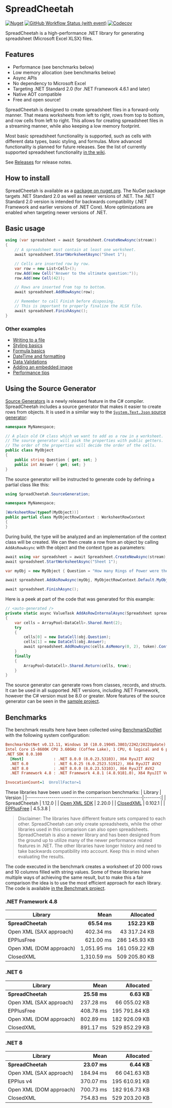 # SpreadCheetah

[![Nuget](https://img.shields.io/nuget/v/SpreadCheetah?logo=nuget)](https://www.nuget.org/packages/SpreadCheetah)
[![GitHub Workflow Status (with event)](https://img.shields.io/github/actions/workflow/status/sveinungf/spreadcheetah/dotnet.yml?logo=github)](https://github.com/sveinungf/spreadcheetah/actions/workflows/dotnet.yml)
[![Codecov](https://img.shields.io/codecov/c/gh/sveinungf/spreadcheetah?logo=codecov)](https://app.codecov.io/gh/sveinungf/spreadcheetah)

SpreadCheetah is a high-performance .NET library for generating spreadsheet (Microsoft Excel XLSX) files.

## Features
- Performance (see benchmarks below)
- Low memory allocation (see benchmarks below)
- Async APIs
- No dependency to Microsoft Excel
- Targeting .NET Standard 2.0 (for .NET Framework 4.6.1 and later)
- Native AOT compatible
- Free and open source!

SpreadCheetah is designed to create spreadsheet files in a forward-only manner.
That means worksheets from left to right, rows from top to bottom, and row cells from left to right.
This allows for creating spreadsheet files in a streaming manner, while also keeping a low memory footprint.

Most basic spreadsheet functionality is supported, such as cells with different data types, basic styling, and formulas. More advanced functionality is planned for future releases. See the list of currently supported spreadsheet functionality [in the wiki](https://github.com/sveinungf/spreadcheetah/wiki#supported-spreadsheet-functionality).

See [Releases](https://github.com/sveinungf/spreadcheetah/releases) for release notes.

## How to install
SpreadCheetah is available as a [package on nuget.org](https://www.nuget.org/packages/SpreadCheetah). The NuGet package targets .NET Standard 2.0 as well as newer versions of .NET. The .NET Standard 2.0 version is intended for backwards compatibility (.NET Framework and earlier versions of .NET Core). More optimizations are enabled when targeting newer versions of .NET.

## Basic usage
```cs
using (var spreadsheet = await Spreadsheet.CreateNewAsync(stream))
{
    // A spreadsheet must contain at least one worksheet.
    await spreadsheet.StartWorksheetAsync("Sheet 1");

    // Cells are inserted row by row.
    var row = new List<Cell>();
    row.Add(new Cell("Answer to the ultimate question:"));
    row.Add(new Cell(42));

    // Rows are inserted from top to bottom.
    await spreadsheet.AddRowAsync(row);

    // Remember to call Finish before disposing.
    // This is important to properly finalize the XLSX file.
    await spreadsheet.FinishAsync();
}
```

### Other examples
- [Writing to a file](https://github.com/sveinungf/spreadcheetah-samples/blob/main/SpreadCheetahSamples/WriteToFile.cs)
- [Styling basics](https://github.com/sveinungf/spreadcheetah-samples/blob/main/SpreadCheetahSamples/StylingBasics.cs)
- [Formula basics](https://github.com/sveinungf/spreadcheetah-samples/blob/main/SpreadCheetahSamples/FormulaBasics.cs)
- [DateTime and formatting](https://github.com/sveinungf/spreadcheetah-samples/blob/main/SpreadCheetahSamples/DateTimeAndFormatting.cs)
- [Data Validations](https://github.com/sveinungf/spreadcheetah-samples/blob/main/SpreadCheetahSamples/DataValidations.cs)
- [Adding an embedded image](https://github.com/sveinungf/spreadcheetah/wiki/Adding-an-embedded-image)
- [Performance tips](https://github.com/sveinungf/spreadcheetah-samples/blob/main/SpreadCheetahSamples/PerformanceTips.cs)

## Using the Source Generator
[Source Generators](https://devblogs.microsoft.com/dotnet/introducing-c-source-generators) is a newly released feature in the C# compiler. SpreadCheetah includes a source generator that makes it easier to create rows from objects. It is used in a similar way to the [`System.Text.Json` source generator](https://devblogs.microsoft.com/dotnet/try-the-new-system-text-json-source-generator/):
```cs
namespace MyNamespace;

// A plain old C# class which we want to add as a row in a worksheet.
// The source generator will pick the properties with public getters.
// The order of the properties will decide the order of the cells.
public class MyObject
{
    public string Question { get; set; }
    public int Answer { get; set; }
}
```

The source generator will be instructed to generate code by defining a partial class like this:
```cs
using SpreadCheetah.SourceGeneration;

namespace MyNamespace;

[WorksheetRow(typeof(MyObject))]
public partial class MyObjectRowContext : WorksheetRowContext
{
}
```

During build, the type will be analyzed and an implementation of the context class will be created. We can then create a row from an object by calling `AddAsRowAsync` with the object and the context type as parameters:
```cs
await using var spreadsheet = await Spreadsheet.CreateNewAsync(stream);
await spreadsheet.StartWorksheetAsync("Sheet 1");

var myObj = new MyObject { Question = "How many Rings of Power were there?", Answer = 20 };

await spreadsheet.AddAsRowAsync(myObj, MyObjectRowContext.Default.MyObject);

await spreadsheet.FinishAsync();
```

Here is a peek at part of the code that was generated for this example:
```cs
// <auto-generated />
private static async ValueTask AddAsRowInternalAsync(Spreadsheet spreadsheet, MyObject obj, CancellationToken token)
{
    var cells = ArrayPool<DataCell>.Shared.Rent(2);
    try
    {
        cells[0] = new DataCell(obj.Question);
        cells[1] = new DataCell(obj.Answer);
        await spreadsheet.AddRowAsync(cells.AsMemory(0, 2), token).ConfigureAwait(false);
    }
    finally
    {
        ArrayPool<DataCell>.Shared.Return(cells, true);
    }
}
```

The source generator can generate rows from classes, records, and structs. It can be used in all supported .NET versions, including .NET Framework, however the C# version must be 8.0 or greater.
More features of the source generator can be seen in the [sample project](https://github.com/sveinungf/spreadcheetah-samples/blob/main/SpreadCheetahSamples/SourceGenerator.cs).

## Benchmarks
The benchmark results here have been collected using [BenchmarkDotNet](https://github.com/dotnet/benchmarkdotnet) with the following system configuration:

``` ini
BenchmarkDotNet v0.13.11, Windows 10 (10.0.19045.3803/22H2/2022Update)
Intel Core i5-8600K CPU 3.60GHz (Coffee Lake), 1 CPU, 6 logical and 6 physical cores
.NET SDK 8.0.100
  [Host]             : .NET 8.0.0 (8.0.23.53103), X64 RyuJIT AVX2
  .NET 6.0           : .NET 6.0.25 (6.0.2523.51912), X64 RyuJIT AVX2
  .NET 8.0           : .NET 8.0.0 (8.0.23.53103), X64 RyuJIT AVX2
  .NET Framework 4.8 : .NET Framework 4.8.1 (4.8.9181.0), X64 RyuJIT VectorSize=256

InvocationCount=1  UnrollFactor=1  
```

These libraries have been used in the comparison benchmarks:
| Library                                                | Version |
|--------------------------------------------------------|--------:|
| SpreadCheetah                                          |  1.12.0 |
| [Open XML SDK](https://github.com/dotnet/Open-XML-SDK) |  2.20.0 |
| [ClosedXML](https://github.com/ClosedXML/ClosedXML)    | 0.102.1 |
| [EPPlusFree](https://github.com/rimland/EPPlus)        | 4.5.3.8 |

> Disclaimer: The libraries have different feature sets compared to each other.
> SpreadCheetah can only create spreadsheets, while the other libraries used in this comparison
> can also open spreadsheets. SpreadCheetah is also a newer library and has been designed from
> the ground up to utilize many of the newer performance related features in .NET. The other
> libraries have longer history and need to take backwards compatibility into account.
> Keep this in mind when evaluating the results.

The code executed in the benchmark creates a worksheet of 20 000 rows and 10 columns filled
with string values. Some of these libraries have multiple ways of achieving the same result,
but to make this a fair comparison the idea is to use the most efficient approach for each library.
The code is available [in the Benchmark project](https://github.com/sveinungf/spreadcheetah/blob/main/SpreadCheetah.Benchmark/Benchmarks/StringCells.cs).

### .NET Framework 4.8

|                    Library |         Mean |     Allocated |
|----------------------------|-------------:|--------------:|
|          **SpreadCheetah** | **65.54 ms** | **152.23 KB** |
|    Open XML (SAX approach) |    402.34 ms |  43 317.24 KB |
|                 EPPlusFree |    621.00 ms | 286 145.93 KB |
|    Open XML (DOM approach) |  1,051.95 ms | 161 059.22 KB |
|                  ClosedXML |  1,310.59 ms | 509 205.80 KB |


### .NET 6

|                    Library |         Mean |     Allocated |
|----------------------------|-------------:|--------------:|
|          **SpreadCheetah** | **25.58 ms** |   **6.63 KB** |
|    Open XML (SAX approach) |    237.28 ms |  66 055.02 KB |
|                 EPPlusFree |    408.78 ms | 195 791.84 KB |
|    Open XML (DOM approach) |    802.89 ms | 182 926.09 KB |
|                  ClosedXML |    891.17 ms | 529 852.29 KB |


### .NET 8

|                    Library |         Mean |     Allocated |
|----------------------------|-------------:|--------------:|
|          **SpreadCheetah** | **23.07 ms** |   **6.44 KB** |
|    Open XML (SAX approach) |    184.94 ms |  66 041.63 KB |
|                  EPPlus v4 |    370.07 ms | 195 610.91 KB |
|    Open XML (DOM approach) |    700.73 ms | 182 916.73 KB |
|                  ClosedXML |    754.83 ms | 529 203.20 KB |
